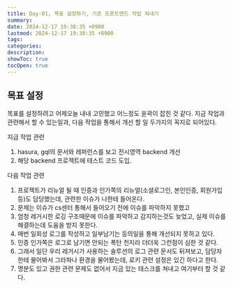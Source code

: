 ```yaml
---
title: Day-01, 목표 설정하기, 기존 프론트엔드 작업 쳐내기
summary: 
date: 2024-12-17 19:38:35 +0900
lastmod: 2024-12-17 19:38:35 +0900
tags: 
categories: 
description: 
showToc: true
tocOpen: true
---
```


## 목표 설정

목표를 설정하려고 어제오늘 내내 고민했고 어느정도 윤곽이 잡힌 것 같다.
지금 작업과 관련해서 할 수 있는일과, 다음 작업을 통해서 개선 할 일 두가지의 꼭지로 되어있다.

지금 작업 관련
1. hasura, gql의 문서와 레퍼런스를 보고 전시영역 backend 개선
2. 해당 backend 프로젝트에 테스트 코드 도입.

다음 작업 관련
1. 프로젝트가 리뉴얼 될 때 인증과 인가쪽의 리뉴얼(소셜로그인, 본인인증, 회원가입 등)도 담당했는데, 관련한 이슈가 나한테 들어온다.
2. 문제는 이슈가 cs센터 통해서 들어오기 전에 이슈를 파악하지 못했고
3. 엄청 레거시한 로깅 구조때문에 이슈를 파악하고 감지하는것도 늦었고, 실제 이슈를 해결하는데 도움을 받지 못한다.
4. 매번 일회성 로그를 작성하고 일부남기는 등의일을 통해 개선되지 못하고 있다.
5. 인증 인가쪽은 로그로 남기면 안되는 폭탄 천지라 더더욱 그런점이 심한 것 같다.
6. 그래서 일단 우리 레거시가 사용하는 솔루션의 로그 관련 문서도 뒤져보고, 담당자한테 물어봐서 그라파나 환경을 물어봤는데, 로키 관련 설정은 있긴 하다고 한다.
7. 명분도 있고 권한 관련 문제도 없어서 지금 있는 태스크를 쳐내고 여기부터 할 것 같다.


